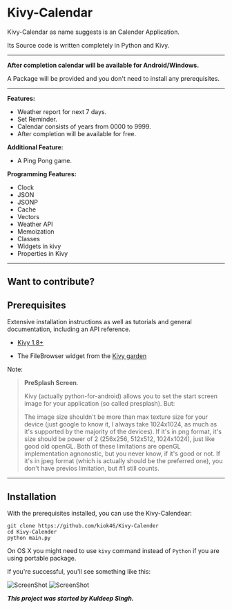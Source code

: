 Kivy-Calendar
=============

Kivy-Calendar as name suggests is an Calender Application.

Its Source code is written completely in Python and Kivy.
***
**After completion calendar will be available for 
Android/Windows.**

 A Package will be provided and you don't need to install any prerequisites.

***
**Features:**

- Weather report for next 7 days.
- Set Reminder.
- Calendar consists of years from 0000 to 9999.
- After completion will be available for free.

**Additional Feature:**

- A Ping Pong game.

**Programming Features:**

- Clock
- JSON
- JSONP
- Cache
- Vectors
- Weather API
- Memoization
- Classes
- Widgets in kivy
- Properties in Kivy
 
***
Want to contribute?
-----------------

Prerequisites
-------------
Extensive installation instructions as well as tutorials and general documentation, including an API reference.
- [Kivy 1.8+](http://kivy.org/#download)

- The FileBrowser widget from the [Kivy garden](http://kivy.org/docs/api-kivy.garden.html)


Note:

> **PreSplash Screen**.
> 
> Kivy (actually python-for-android) allows you to set the start screen
> image for your application (so called presplash). But:
> 
> The image size shouldn't be more than max texture size for your device
> (just google to know it, I always take 1024x1024, as much as it's
> supported by the majority of the devices). If it's in png format, it's
> size should be power of 2 (256x256, 512x512, 1024x1024), just like
> good old openGL. Both of these limitations are openGL implementation
> agnonostic, but you never know, if it's good or not. If it's in jpeg
> format (which is actually should be the preferred one), you don't have
> previos limitation, but #1 still counts.

***
Installation
------------

With the prerequisites installed, you can use the Kivy-Calendear:

    git clone https://github.com/kiok46/Kivy-Calender
    cd Kivy-Calender
    python main.py


On OS X you might need to use `kivy` command instead of `Python` if you are using portable package.

If you're successful, you'll see something like this:

![ScreenShot](https://raw.github.com/kiok46/Kivy-Calender/master/kivy-calendar.jpg)
![ScreenShot](https://raw.github.com/kiok46/Kivy-Calender/master/kivy-reminder.jpg)

***This project was started by Kuldeep Singh.***
